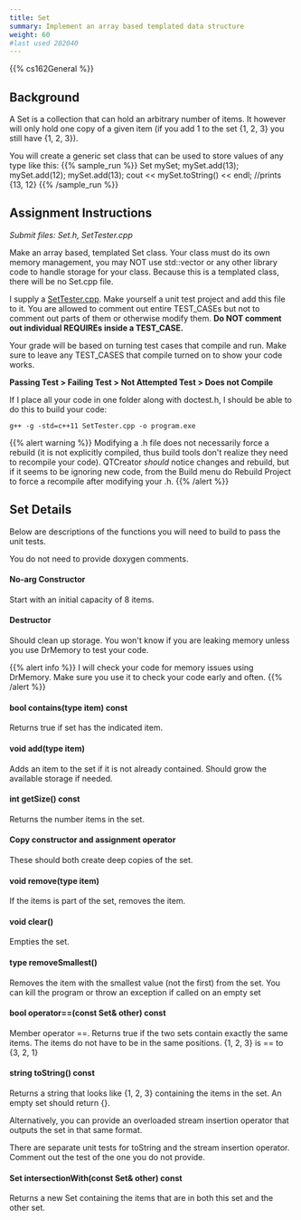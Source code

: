 ```yaml
---
title: Set
summary: Implement an array based templated data structure
weight: 60
#last used 202040
---
```


{{% cs162General %}}

## Background

A Set is a collection that can hold an arbitrary number of items. It however will only hold one
copy of a given item (if you add 1 to the set {1, 2, 3} you still have {1, 2, 3}).

You will create a generic set class that can be used to store values of any type like this:
{{% sample_run %}}
Set<int> mySet;
mySet.add(13);
mySet.add(12);
mySet.add(13);
cout << mySet.toString() << endl;  //prints {13, 12}
{{% /sample_run %}}

## Assignment Instructions

*Submit files: Set.h, SetTester.cpp*

Make an array based, templated Set class. Your class must do its own memory management,
you may NOT use std::vector or any other library code to handle storage for your class.
Because this is a templated class, there will be no Set.cpp file.

I supply a [SetTester.cpp](SetTester.cpp). Make yourself a unit test project and add this file to it.
You are allowed to comment out entire TEST_CASEs but not to comment out parts of them
or otherwise modify them. **Do NOT comment out individual REQUIREs inside a TEST_CASE.**

Your grade will be based on turning test cases that compile and run. Make sure to leave
any TEST_CASES that compile turned on to show your code works.

**Passing Test > Failing Test > Not Attempted Test > Does not Compile**

If I place all your code in one folder along with doctest.h, I should be able to
do this to build your code:

```
g++ -g -std=c++11 SetTester.cpp -o program.exe
```

{{% alert warning %}}
Modifying a .h file does not necessarily force a rebuild (it is not explicitly
compiled, thus build tools don't realize they need to recompile your code).
QTCreator *should* notice changes and rebuild, but if it seems to be ignoring new
code, from the Build menu do Rebuild Project to force a recompile after
modifying your .h.
{{% /alert %}}

## Set Details

Below are descriptions of the functions you will need to build to pass the unit tests.

You do not need to provide doxygen comments.

#### No-arg Constructor

Start with an initial capacity of 8 items.

#### Destructor

Should clean up storage. You won't know if you are leaking memory unless you use DrMemory
to test your code.

{{% alert info %}}
I will check your code for memory issues using DrMemory. Make sure you use it to check
your code early and often.
{{% /alert %}}

#### bool contains(type item) const

Returns true if set has the indicated item.

#### void add(type item)

Adds an item to the set if it is not already contained. Should grow the available storage if needed.

#### int getSize() const

Returns the number items in the set.

#### Copy constructor and assignment operator

These should both create deep copies of the set.

#### void remove(type item)

If the items is part of the set, removes the item.

#### void clear()

Empties the set.

#### type removeSmallest()

Removes the item with the smallest value (not the first) from the set.
You can kill the program or throw an exception if called on an empty set

#### bool operator==(const Set<type>& other) const

Member operator ==. Returns true if the two sets contain exactly the same items.
The items do not have to be in the same positions. {1, 2, 3} is == to {3, 2, 1}

#### string toString() const

Returns a string that looks like {1, 2, 3} containing the items in the set.
An empty set should return {}.

Alternatively, you can provide an overloaded stream insertion operator that outputs
the set in that same format.

There are separate unit tests for toString and the stream insertion operator. Comment out
the test of the one you do not provide.

#### Set<type> intersectionWith(const Set<type>& other) const

Returns a new Set containing the items that are in both this set and the other set.
